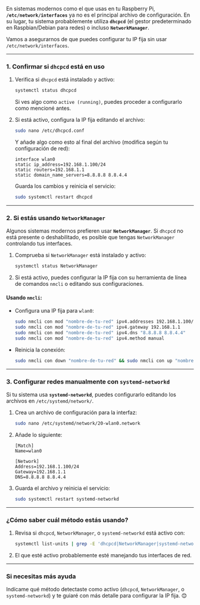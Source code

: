 En sistemas modernos como el que usas en tu Raspberry Pi, **`/etc/network/interfaces`** ya no es el principal archivo de configuración. En su lugar, tu sistema probablemente utiliza **`dhcpcd`** (el gestor predeterminado en Raspbian/Debian para redes) o incluso **`NetworkManager`**.

Vamos a asegurarnos de que puedes configurar tu IP fija sin usar `/etc/network/interfaces`.

---

### **1. Confirmar si `dhcpcd` está en uso**

1. Verifica si `dhcpcd` está instalado y activo:
   ```bash
   systemctl status dhcpcd
   ```
   Si ves algo como `active (running)`, puedes proceder a configurarlo como mencioné antes.

2. Si está activo, configura la IP fija editando el archivo:
   ```bash
   sudo nano /etc/dhcpcd.conf
   ```
   Y añade algo como esto al final del archivo (modifica según tu configuración de red):
   ```
   interface wlan0
   static ip_address=192.168.1.100/24
   static routers=192.168.1.1
   static domain_name_servers=8.8.8.8 8.8.4.4
   ```

   Guarda los cambios y reinicia el servicio:
   ```bash
   sudo systemctl restart dhcpcd
   ```

---

### **2. Si estás usando `NetworkManager`**

Algunos sistemas modernos prefieren usar **`NetworkManager`**. Si `dhcpcd` no está presente o deshabilitado, es posible que tengas `NetworkManager` controlando tus interfaces.

1. Comprueba si `NetworkManager` está instalado y activo:
   ```bash
   systemctl status NetworkManager
   ```

2. Si está activo, puedes configurar la IP fija con su herramienta de línea de comandos `nmcli` o editando sus configuraciones.

#### Usando `nmcli`:
- Configura una IP fija para `wlan0`:
  ```bash
  sudo nmcli con mod "nombre-de-tu-red" ipv4.addresses 192.168.1.100/24
  sudo nmcli con mod "nombre-de-tu-red" ipv4.gateway 192.168.1.1
  sudo nmcli con mod "nombre-de-tu-red" ipv4.dns "8.8.8.8 8.8.4.4"
  sudo nmcli con mod "nombre-de-tu-red" ipv4.method manual
  ```
- Reinicia la conexión:
  ```bash
  sudo nmcli con down "nombre-de-tu-red" && sudo nmcli con up "nombre-de-tu-red"
  ```

---

### **3. Configurar redes manualmente con `systemd-networkd`**

Si tu sistema usa **`systemd-networkd`**, puedes configurarlo editando los archivos en `/etc/systemd/network/`.

1. Crea un archivo de configuración para la interfaz:
   ```bash
   sudo nano /etc/systemd/network/20-wlan0.network
   ```

2. Añade lo siguiente:
   ```
   [Match]
   Name=wlan0

   [Network]
   Address=192.168.1.100/24
   Gateway=192.168.1.1
   DNS=8.8.8.8 8.8.4.4
   ```

3. Guarda el archivo y reinicia el servicio:
   ```bash
   sudo systemctl restart systemd-networkd
   ```

---

### **¿Cómo saber cuál método estás usando?**

1. Revisa si `dhcpcd`, `NetworkManager`, o `systemd-networkd` está activo con:
   ```bash
   systemctl list-units | grep -E 'dhcpcd|NetworkManager|systemd-networkd'
   ```

2. El que esté activo probablemente esté manejando tus interfaces de red.

---

### **Si necesitas más ayuda**
Indícame qué método detectaste como activo (`dhcpcd`, `NetworkManager`, o `systemd-networkd`) y te guiaré con más detalle para configurar la IP fija. 😊
